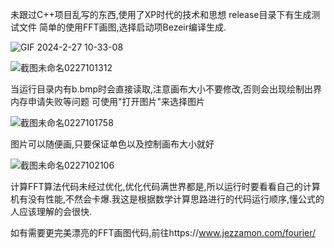 未跟过C++项目乱写的东西,使用了XP时代的技术和思想
release目录下有生成测试文件
简单的使用FFT画图,选择启动项Bezeir编译生成.

![GIF 2024-2-27 10-33-08](https://github.com/LQtestProj/test_1/assets/161401866/c7c554b6-2e6d-4493-b75c-23d3533182e4)



![截图未命名0227101312](https://github.com/LQtestProj/test_1/assets/161401866/ffc2f3a7-0d4b-4c36-8271-cde5aa8eaff7)

当运行目录内有b.bmp时会直接读取,注意画布大小不要修改,否则会出现绘制出界内存申请失败等问题
可使用"打开图片"来选择图片

![截图未命名0227101758](https://github.com/LQtestProj/test_1/assets/161401866/3840b6b5-fe6b-4e92-8a5f-a10662f5ec85)

图片可以随便画,只要保证单色以及控制画布大小就好

![截图未命名0227102106](https://github.com/LQtestProj/test_1/assets/161401866/1b11bfe4-57fd-43f9-b652-93a74eb6ec3c)

计算FFT算法代码未经过优化,优化代码满世界都是,所以运行时要看看自己的计算机有没有性能,不然会卡爆.我这是根据数学计算思路进行的代码运行顺序,懂公式的人应该理解的会很快.

如有需要更完美漂亮的FFT画图代码,前往https://www.jezzamon.com/fourier/
